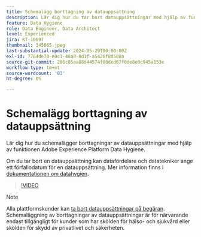 ```yaml
---
title: Schemalägg borttagning av datauppsättning
description: Lär dig hur du tar bort datauppsättningar med hjälp av funktionen Adobe Experience Platform Data Hygiene.
feature: Data Hygiene
role: Data Engineer, Data Architect
level: Experienced
jira: KT-10697
thumbnail: 345065.jpeg
last-substantial-update: 2024-05-29T00:00:00Z
exl-id: 7764de70-e0c1-48a8-8d1f-a5426f8d580a
source-git-commit: 286c85aa88d44574f00ded67f0de8e0c945a153e
workflow-type: tm+mt
source-wordcount: '83'
ht-degree: 0%

---
```


# Schemalägg borttagning av datauppsättning

Lär dig hur du schemalägger borttagningar av datauppsättningar med hjälp av funktionen Adobe Experience Platform Data Hygiene.

Om du tar bort en datauppsättning kan datafördelare och datatekniker ange ett förfallodatum för en datauppsättning. Mer information finns i [dokumentationen om datahygien](https://experienceleague.adobe.com/docs/experience-platform/hygiene/home.html).


>[!VIDEO](https://video.tv.adobe.com/v/345065?learn=on&enablevpops)

>[!NOTE]
>
> Alla plattformskunder kan [ta bort datauppsättningar på begäran](https://experienceleague.adobe.com/docs/experience-platform/catalog/datasets/user-guide.html#delete). Schemaläggning av borttagningar av datauppsättningar är för närvarande endast tillgängligt för kunder som har skölden för hälso- och sjukvård eller skölden för skydd av privatlivet och säkerheten.
